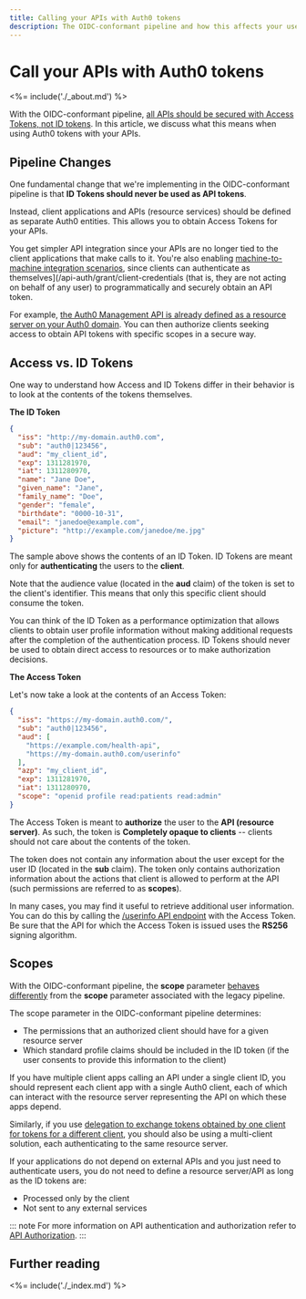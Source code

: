 ```yaml
---
title: Calling your APIs with Auth0 tokens
description: The OIDC-conformant pipeline and how this affects your use of Auth0 tokens with external APIs
---
```

# Call your APIs with Auth0 tokens

<%= include('./_about.md') %>

With the OIDC-conformant pipeline, [all APIs should be secured with Access Tokens, not ID tokens](/api-auth/why-use-access-tokens-to-secure-apis). In this article, we discuss what this means when using Auth0 tokens with your APIs.

## Pipeline Changes

One fundamental change that we're implementing in the OIDC-conformant pipeline is that **ID Tokens should never be used as API tokens**.

Instead, client applications and APIs (resource services) should be defined as separate Auth0 entities. This allows you to obtain Access Tokens for your APIs.

You get simpler API integration since your APIs are no longer tied to the client applications that make calls to it. You're also enabling [machine-to-machine integration scenarios](/api-auth/grant/client-credentials), since clients
can authenticate as themselves](/api-auth/grant/client-credentials (that is, they are not acting on behalf of any user) to programmatically and securely obtain an API token.

For example, [the Auth0 Management API is already defined as a resource server on your
Auth0 domain](${manage_url}/#/apis/management/settings). You can then authorize clients seeking access to obtain API tokens with specific scopes in a secure way.

## Access vs. ID Tokens

One way to understand how Access and ID Tokens differ in their behavior is to look at the contents of the tokens themselves.

**The ID Token**

```json
{
  "iss": "http://my-domain.auth0.com",
  "sub": "auth0|123456",
  "aud": "my_client_id",
  "exp": 1311281970,
  "iat": 1311280970,
  "name": "Jane Doe",
  "given_name": "Jane",
  "family_name": "Doe",
  "gender": "female",
  "birthdate": "0000-10-31",
  "email": "janedoe@example.com",
  "picture": "http://example.com/janedoe/me.jpg"
}
```

The sample above shows the contents of an ID Token. ID Tokens are meant only for **authenticating** the users to the **client**.

Note that the audience value (located in the **aud** claim) of the token is set to the client's identifier. This means that only this specific client should consume the token.

You can think of the ID Token as a performance optimization that allows clients to obtain user profile information without making additional requests after the completion of the authentication process. ID Tokens should never be used to obtain direct access to resources or to make authorization decisions.

**The Access Token**

Let's now take a look at the contents of an Access Token:

```json
{
  "iss": "https://my-domain.auth0.com/",
  "sub": "auth0|123456",
  "aud": [
    "https://example.com/health-api",
    "https://my-domain.auth0.com/userinfo"
  ],
  "azp": "my_client_id",
  "exp": 1311281970,
  "iat": 1311280970,
  "scope": "openid profile read:patients read:admin"
}
```

The Access Token is meant to **authorize** the user to the **API (resource server)**. As such, the token is **Completely opaque to clients** -- clients should not care about the contents of the token.

The token does not contain any information about the user except for the user ID (located in the **sub** claim). The token only contains authorization information about the actions that client is allowed to perform at the API (such permissions are referred to as **scopes**).

In many cases, you may find it useful to retrieve additional user information. You can do this by calling the [/userinfo API endpoint](/api/authentication#get-user-info) with the Access Token. Be sure that the API for which the Access Token is issued uses the **RS256** signing algorithm.

## Scopes

With the OIDC-conformant pipeline, the **scope** parameter [behaves differently](/api-auth/tutorials/adoption/scope-custom-claims) from the **scope** parameter associated with the legacy pipeline.

The scope parameter in the OIDC-conformant pipeline determines:

* The permissions that an authorized client should have for a given resource server
* Which standard profile claims should be included in the ID token (if the user consents to provide this information to the client)

If you have multiple client apps calling an API under a single client ID, you should represent each client app with a single Auth0 client, each of which can interact with the resource server representing the API on which these apps depend.

Similarly, if you use [delegation to exchange tokens obtained by one client for tokens for a different client](/tokens/delegation), you should also be using a multi-client solution, each authenticating to the same resource server.

If your applications do not depend on external APIs and you just need to authenticate users, you do not need to define a resource server/API as long as the ID tokens are:

* Processed only by the client
* Not sent to any external services

::: note
For more information on API authentication and authorization refer to <a href="/api-auth">API Authorization</a>.
:::

## Further reading

<%= include('./_index.md') %>